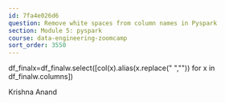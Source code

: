 ```yaml
---
id: 7fa4e026d6
question: Remove white spaces from column names in Pyspark
section: Module 5: pyspark
course: data-engineering-zoomcamp
sort_order: 3550
---
```


df_finalx=df_finalw.select([col(x).alias(x.replace(" ","")) for x in df_finalw.columns])

Krishna Anand

